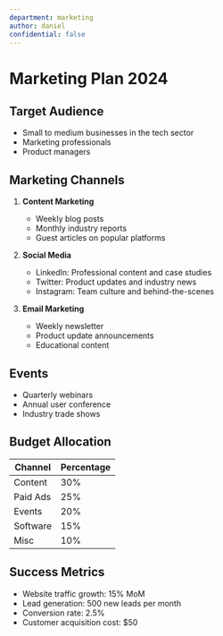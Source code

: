 ```yaml
---
department: marketing
author: daniel
confidential: false
---
```


# Marketing Plan 2024

## Target Audience

- Small to medium businesses in the tech sector
- Marketing professionals
- Product managers

## Marketing Channels

1. **Content Marketing**

   - Weekly blog posts
   - Monthly industry reports
   - Guest articles on popular platforms

2. **Social Media**

   - LinkedIn: Professional content and case studies
   - Twitter: Product updates and industry news
   - Instagram: Team culture and behind-the-scenes

3. **Email Marketing**
   - Weekly newsletter
   - Product update announcements
   - Educational content

## Events

- Quarterly webinars
- Annual user conference
- Industry trade shows

## Budget Allocation

| Channel  | Percentage |
| -------- | ---------- |
| Content  | 30%        |
| Paid Ads | 25%        |
| Events   | 20%        |
| Software | 15%        |
| Misc     | 10%        |

## Success Metrics

- Website traffic growth: 15% MoM
- Lead generation: 500 new leads per month
- Conversion rate: 2.5%
- Customer acquisition cost: $50
